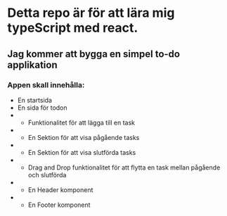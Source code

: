 # Detta repo är för att lära mig typeScript med react.

## Jag kommer att bygga en simpel to-do applikation

### Appen skall innehålla:
- En startsida
- En sida för todon
- - Funktionalitet för att lägga till en task
- - En Sektion för att visa pågående tasks 
- - En Sektion för att visa slutförda tasks
- - Drag and Drop funktionalitet för att flytta en task mellan pågående och slutförda
- - En Header komponent
- - En Footer komponent